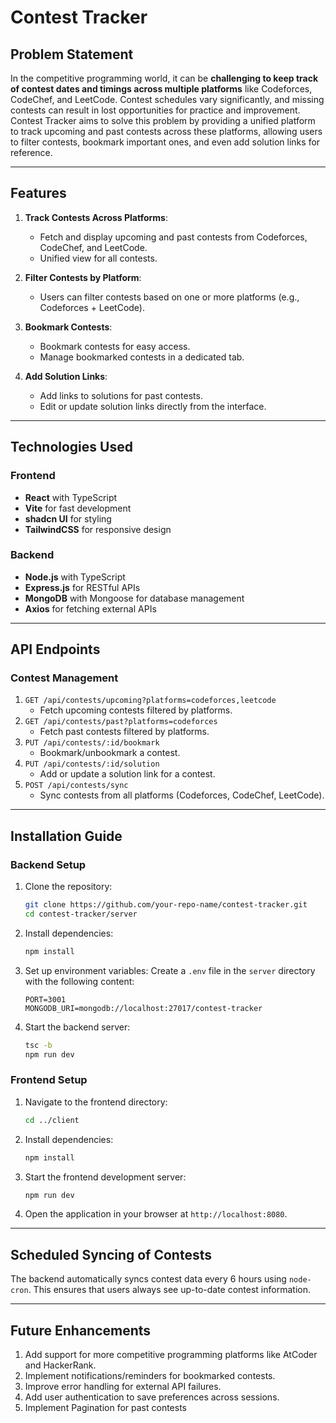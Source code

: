 # Contest Tracker

## Problem Statement

In the competitive programming world, it can be **challenging to keep track of contest dates and timings across multiple platforms** like Codeforces, CodeChef, and LeetCode. Contest schedules vary significantly, and missing contests can result in lost opportunities for practice and improvement. Contest Tracker aims to solve this problem by providing a unified platform to track upcoming and past contests across these platforms, allowing users to filter contests, bookmark important ones, and even add solution links for reference.

---

## Features

1. **Track Contests Across Platforms**:
   - Fetch and display upcoming and past contests from Codeforces, CodeChef, and LeetCode.
   - Unified view for all contests.

2. **Filter Contests by Platform**:
   - Users can filter contests based on one or more platforms (e.g., Codeforces + LeetCode).

3. **Bookmark Contests**:
   - Bookmark contests for easy access.
   - Manage bookmarked contests in a dedicated tab.

4. **Add Solution Links**:
   - Add links to solutions for past contests.
   - Edit or update solution links directly from the interface.
---

## Technologies Used

### Frontend
- **React** with TypeScript
- **Vite** for fast development
- **shadcn UI** for styling
- **TailwindCSS** for responsive design

### Backend
- **Node.js** with TypeScript
- **Express.js** for RESTful APIs
- **MongoDB** with Mongoose for database management
- **Axios** for fetching external APIs

---

## API Endpoints

### Contest Management
1. `GET /api/contests/upcoming?platforms=codeforces,leetcode`
   - Fetch upcoming contests filtered by platforms.
2. `GET /api/contests/past?platforms=codeforces`
   - Fetch past contests filtered by platforms.
3. `PUT /api/contests/:id/bookmark`
   - Bookmark/unbookmark a contest.
4. `PUT /api/contests/:id/solution`
   - Add or update a solution link for a contest.
5. `POST /api/contests/sync`
   - Sync contests from all platforms (Codeforces, CodeChef, LeetCode).

---

## Installation Guide

### Backend Setup

1. Clone the repository:
   ```bash
   git clone https://github.com/your-repo-name/contest-tracker.git
   cd contest-tracker/server
   ```

2. Install dependencies:
   ```bash
   npm install
   ```

3. Set up environment variables:
   Create a `.env` file in the `server` directory with the following content:
   ```
   PORT=3001
   MONGODB_URI=mongodb://localhost:27017/contest-tracker
   ```

4. Start the backend server:
   ```bash
   tsc -b
   npm run dev
   ```

### Frontend Setup

1. Navigate to the frontend directory:
   ```bash
   cd ../client
   ```

2. Install dependencies:
   ```bash
   npm install
   ```

3. Start the frontend development server:
   ```bash
   npm run dev
   ```

4. Open the application in your browser at `http://localhost:8080`.

---

## Scheduled Syncing of Contests

The backend automatically syncs contest data every 6 hours using `node-cron`. This ensures that users always see up-to-date contest information.

---

## Future Enhancements

1. Add support for more competitive programming platforms like AtCoder and HackerRank.
2. Implement notifications/reminders for bookmarked contests.
3. Improve error handling for external API failures.
4. Add user authentication to save preferences across sessions.
5. Implement Pagination for past contests
